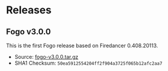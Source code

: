 # Releases

## Fogo v3.0.0

This is the first Fogo release based on Firedancer 0.408.20113.

- Source: [fogo-v3.0.0.tar.gz](/fogo-v3.0.0.tar.gz)
- SHA1 Checksum: `50ea5912554204ff2f904a3725f065b12afc2aa7`

